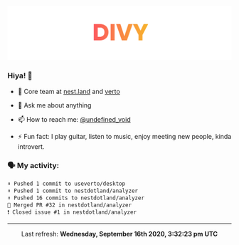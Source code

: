 
![](https://github.com/divy-work/divy-work/raw/master/assets/divy.png)

### Hiya! 👋

- 🔭 Core team at [nest.land](https://github.com/nestdotland/nest.land) and [verto](https://github.com/useverto/verto)

- 💬 Ask me about anything

- 📫 How to reach me: [@undefined_void](https://instagram.com/divy.exe)

- ⚡ Fun fact: I play guitar, listen to music, enjoy meeting new people, kinda introvert.

### 🗣 My activity:

```
⬆️ Pushed 1 commit to useverto/desktop
⬆️ Pushed 1 commit to nestdotland/analyzer
⬆️ Pushed 16 commits to nestdotland/analyzer
🎉 Merged PR #32 in nestdotland/analyzer
❗️ Closed issue #1 in nestdotland/analyzer
```

------------
<p align="center">Last refresh: <b>Wednesday, September 16th 2020, 3:32:23 pm UTC</b></p>
